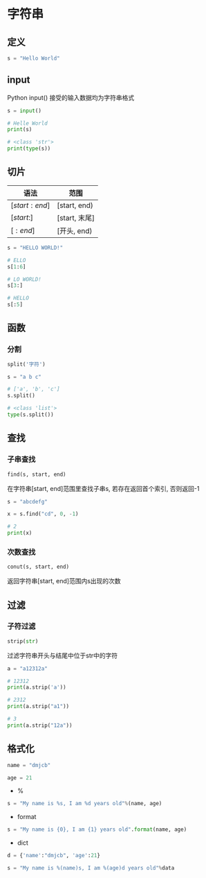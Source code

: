 <!--
 * @Description: 
 * @Version: 1.0
 * @Author: dmjcb
 * @Email:  
 * @Date: 2021-12-01 20:37:22
 * @LastEditors: dmjcb
 * @LastEditTime: 2023-04-23 09:28:14
-->

# 字符串

## 定义

```py
s = "Hello World"
```

## input

Python input() 接受的输入数据均为字符串格式

```py
s = input()

# Helle World
print(s)

# <class 'str'>
print(type(s))
```

## 切片

| 语法          | 范围          |
| ------------- | ------------- |
| $[start:end]$ | [start, end)  |
| $[start:]$    | [start, 末尾] |
| $[:end]$      | [开头, end)   |

```py
s = "HELLO WORLD!"

# ELLO
s[1:6]

# LO WORLD!
s[3:]

# HELLO
s[:5]
```

## 函数

### 分割

```py
split('字符')
```

```py
s = "a b c"

# ['a', 'b', 'c'] 
s.split()

# <class 'list'>
type(s.split())
```

## 查找

### 子串查找

```py
find(s, start, end)
```

在字符串[start, end]范围里查找子串s, 若存在返回首个索引, 否则返回-1

```py
s = "abcdefg"

x = s.find("cd", 0, -1)

# 2
print(x)
```

### 次数查找

```py
conut(s, start, end)
```

返回字符串[start, end]范围内s出现的次数

## 过滤

### 子符过滤

```py
strip(str)
```

过滤字符串开头与结尾中位于str中的字符

```py
a = "a12312a"

# 12312
print(a.strip('a'))

# 2312
print(a.strip("a1"))

# 3
print(a.strip("12a"))
```

## 格式化

```py
name = "dmjcb"

age = 21
```

- %

```py
s = "My name is %s, I am %d years old"%(name, age)
```

- format

```py
s = "My name is {0}, I am {1} years old".format(name, age)
```

- dict

```py
d = {'name':"dmjcb", 'age':21}

s = "My name is %(name)s, I am %(age)d years old"%data
```
